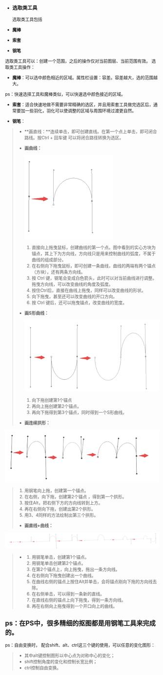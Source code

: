 * ### 选取类工具

  选取类工具包括

* **魔棒**

* **索套**

* **钢笔**


选取类工具可以：创建一个范围，之后的操作仅对当前图层、当前范围有效。 选取类工具操作：

* **魔棒**：可以选中颜色相近的区域。属性栏设置：容差。容差越大，选的范围越大。

ps：快速选择工具和魔棒类似，可以快速选中颜色接近的区域。

* **索套**：适合快速地做不需要非常精确的选区，并且用索套工具做完选区后，通常要加一些羽化，羽化可以使调整的区域与周围环境过渡更自然。

* **钢笔**：


> * **画直线：**连续单击，即可创建直线。在第一个点上单击，即可闭合路线。按Ctrl + 回车键 可以将闭合路径转换为选区。
> * **画曲线：**
> 
>   ![](/assets/gb.jpg)
> 
>    1. 直接向上拖曳鼠标，创建曲线的第一个点。图中看到的实心方块为锚点，其上下为方向线，方向线只是用来控制曲线的弧度，不属于曲线的组成部分。
>    2. 在右侧向下拖曳鼠标，即可创建一条曲线，曲线的两端有两个锚点（方块），还有两条方向线。
>    3. 按 Ctrl 键，钢笔会变成白色箭头，此时可以对当前曲线进行调整。拖曳方向线，可以改变曲线的角度及弧度。 
>   4. 按住Ctrl后，直接在曲线上拖曳，同样可以改变曲线的形状。 
>   5. 向下拖曳，甚至还可以改变曲线的开口方向。 
>   6. 按 Ctrl 键后，还可以拖曳锚点，改变曲线的宽度。
> 
> 
> * **画S形曲线：**
> 
>   ![](/assets/gb2.jpg)
> 
>    1. 向下拖创建第1个锚点 
>   2. 再向上拖创建第2个锚点。 
>   3. 再向下拖得到第3个锚点，同时得到一个S形曲线。
> 
> 
> 
> * **画连续拱形：**



![](/assets/gb3.jpg)

> 1. 用钢笔向上拖，创建第一个锚点。
> 2. 在右侧，向下拖，创建第2个锚点 ，得到第一个拱形。
> 3. 按住Alt，把右侧下方的方向线转到上方。
> 4. 再在右侧向下拖，创建出第2个拱形。
> 5. 用3、4同样的方法绘制出第三个拱形。
> 
> 
> * **画直线+曲线：**



![](/assets/gb4.jpg)

> * 1. 用钢笔单击，创建第1个锚点。
>   2. 用钢笔单击创建第2个锚点。
>   3. 在第2个锚点上，向上拖曳，拖出一条方向线。
>   4. 在右侧向下拖曳创建出一个曲线。
>   5. 在曲线右侧的锚点上按住Alt并单击，会将锚点刚向下拖的方向线去除。
>   6. 在右侧单击，可以得到一条新的直线。
>   7. 在直线右侧的锚点上向下拖曳，得到一条方向线。
>   8. 再在右侧向上拖曳得到一个开口向上的曲线。

## ps：在PS中，很多精细的抠图都是用钢笔工具来完成的。

ps：自由变换时， 配合shift、alt、ctrl这三个键的使用，可以任意的变化图形：

> * 其中alt键控制图形以中心点为对称中心的变化；
> * shift控制角度的变化和控制长宽比例；
> * ctrl控制自由变换。

